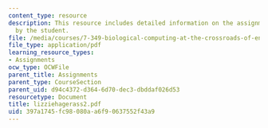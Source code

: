 ```yaml
---
content_type: resource
description: This resource includes detailed information on the assignment submitted
  by the student.
file: /media/courses/7-349-biological-computing-at-the-crossroads-of-engineering-and-science-spring-2005/397a1745fc98080aa6f90637552f43a9_lizziehagerass2.pdf
file_type: application/pdf
learning_resource_types:
- Assignments
ocw_type: OCWFile
parent_title: Assignments
parent_type: CourseSection
parent_uid: d94c4372-d364-6d70-dec3-dbddaf026d53
resourcetype: Document
title: lizziehagerass2.pdf
uid: 397a1745-fc98-080a-a6f9-0637552f43a9
---
```

